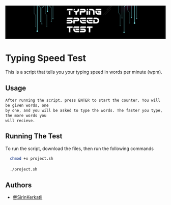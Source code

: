 
![Logo](https://github.com/chaaban/IT403/blob/main/project/sirin.kerkatli/photo.jpg)


# Typing Speed Test

This is a script that tells you your typing speed in words per minute (wpm).


## Usage

```
After running the script, press ENTER to start the counter. You will be given words, one
by one, and you will be asked to type the words. The faster you type, the more words you
will recieve.
```


## Running The Test

To run the script, download the files, then run the following commands

```bash
  chmod +x project.sh

  ./project.sh
```


## Authors

- [@SirinKerkatli](https://www.github.com/SirinKerkatli)


